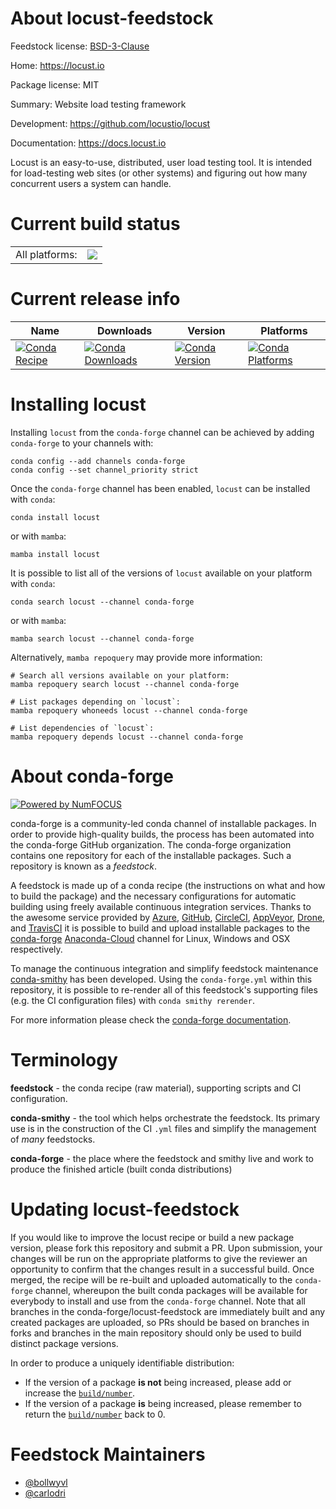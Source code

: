 About locust-feedstock
======================

Feedstock license: [BSD-3-Clause](https://github.com/conda-forge/locust-feedstock/blob/main/LICENSE.txt)

Home: https://locust.io

Package license: MIT

Summary: Website load testing framework

Development: https://github.com/locustio/locust

Documentation: https://docs.locust.io

Locust is an easy-to-use, distributed, user load testing tool. It is
intended for load-testing web sites (or other systems) and figuring out how
many concurrent users a system can handle.


Current build status
====================


<table><tr><td>All platforms:</td>
    <td>
      <a href="https://dev.azure.com/conda-forge/feedstock-builds/_build/latest?definitionId=4517&branchName=main">
        <img src="https://dev.azure.com/conda-forge/feedstock-builds/_apis/build/status/locust-feedstock?branchName=main">
      </a>
    </td>
  </tr>
</table>

Current release info
====================

| Name | Downloads | Version | Platforms |
| --- | --- | --- | --- |
| [![Conda Recipe](https://img.shields.io/badge/recipe-locust-green.svg)](https://anaconda.org/conda-forge/locust) | [![Conda Downloads](https://img.shields.io/conda/dn/conda-forge/locust.svg)](https://anaconda.org/conda-forge/locust) | [![Conda Version](https://img.shields.io/conda/vn/conda-forge/locust.svg)](https://anaconda.org/conda-forge/locust) | [![Conda Platforms](https://img.shields.io/conda/pn/conda-forge/locust.svg)](https://anaconda.org/conda-forge/locust) |

Installing locust
=================

Installing `locust` from the `conda-forge` channel can be achieved by adding `conda-forge` to your channels with:

```
conda config --add channels conda-forge
conda config --set channel_priority strict
```

Once the `conda-forge` channel has been enabled, `locust` can be installed with `conda`:

```
conda install locust
```

or with `mamba`:

```
mamba install locust
```

It is possible to list all of the versions of `locust` available on your platform with `conda`:

```
conda search locust --channel conda-forge
```

or with `mamba`:

```
mamba search locust --channel conda-forge
```

Alternatively, `mamba repoquery` may provide more information:

```
# Search all versions available on your platform:
mamba repoquery search locust --channel conda-forge

# List packages depending on `locust`:
mamba repoquery whoneeds locust --channel conda-forge

# List dependencies of `locust`:
mamba repoquery depends locust --channel conda-forge
```


About conda-forge
=================

[![Powered by
NumFOCUS](https://img.shields.io/badge/powered%20by-NumFOCUS-orange.svg?style=flat&colorA=E1523D&colorB=007D8A)](https://numfocus.org)

conda-forge is a community-led conda channel of installable packages.
In order to provide high-quality builds, the process has been automated into the
conda-forge GitHub organization. The conda-forge organization contains one repository
for each of the installable packages. Such a repository is known as a *feedstock*.

A feedstock is made up of a conda recipe (the instructions on what and how to build
the package) and the necessary configurations for automatic building using freely
available continuous integration services. Thanks to the awesome service provided by
[Azure](https://azure.microsoft.com/en-us/services/devops/), [GitHub](https://github.com/),
[CircleCI](https://circleci.com/), [AppVeyor](https://www.appveyor.com/),
[Drone](https://cloud.drone.io/welcome), and [TravisCI](https://travis-ci.com/)
it is possible to build and upload installable packages to the
[conda-forge](https://anaconda.org/conda-forge) [Anaconda-Cloud](https://anaconda.org/)
channel for Linux, Windows and OSX respectively.

To manage the continuous integration and simplify feedstock maintenance
[conda-smithy](https://github.com/conda-forge/conda-smithy) has been developed.
Using the ``conda-forge.yml`` within this repository, it is possible to re-render all of
this feedstock's supporting files (e.g. the CI configuration files) with ``conda smithy rerender``.

For more information please check the [conda-forge documentation](https://conda-forge.org/docs/).

Terminology
===========

**feedstock** - the conda recipe (raw material), supporting scripts and CI configuration.

**conda-smithy** - the tool which helps orchestrate the feedstock.
                   Its primary use is in the construction of the CI ``.yml`` files
                   and simplify the management of *many* feedstocks.

**conda-forge** - the place where the feedstock and smithy live and work to
                  produce the finished article (built conda distributions)


Updating locust-feedstock
=========================

If you would like to improve the locust recipe or build a new
package version, please fork this repository and submit a PR. Upon submission,
your changes will be run on the appropriate platforms to give the reviewer an
opportunity to confirm that the changes result in a successful build. Once
merged, the recipe will be re-built and uploaded automatically to the
`conda-forge` channel, whereupon the built conda packages will be available for
everybody to install and use from the `conda-forge` channel.
Note that all branches in the conda-forge/locust-feedstock are
immediately built and any created packages are uploaded, so PRs should be based
on branches in forks and branches in the main repository should only be used to
build distinct package versions.

In order to produce a uniquely identifiable distribution:
 * If the version of a package **is not** being increased, please add or increase
   the [``build/number``](https://docs.conda.io/projects/conda-build/en/latest/resources/define-metadata.html#build-number-and-string).
 * If the version of a package **is** being increased, please remember to return
   the [``build/number``](https://docs.conda.io/projects/conda-build/en/latest/resources/define-metadata.html#build-number-and-string)
   back to 0.

Feedstock Maintainers
=====================

* [@bollwyvl](https://github.com/bollwyvl/)
* [@carlodri](https://github.com/carlodri/)

